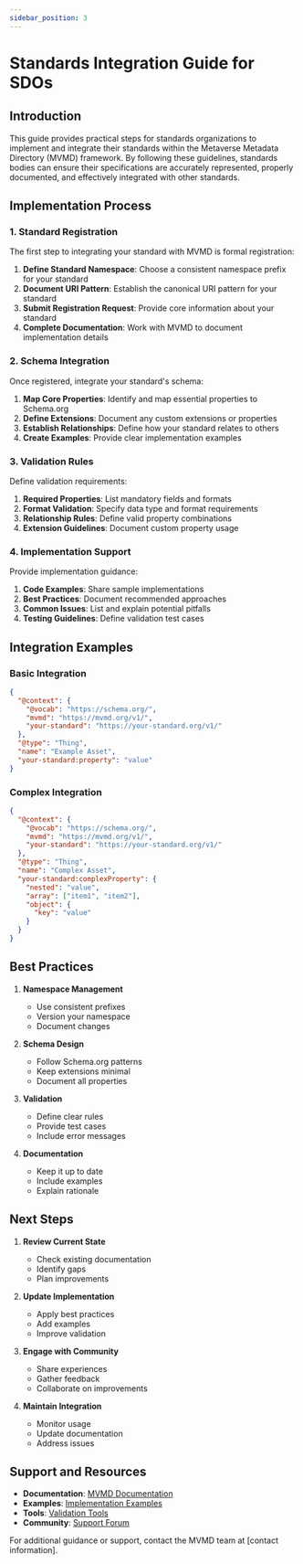 ```yaml
---
sidebar_position: 3
---
```


# Standards Integration Guide for SDOs

## Introduction

This guide provides practical steps for standards organizations to implement and integrate their standards within the Metaverse Metadata Directory (MVMD) framework. By following these guidelines, standards bodies can ensure their specifications are accurately represented, properly documented, and effectively integrated with other standards.

## Implementation Process

### 1. Standard Registration

The first step to integrating your standard with MVMD is formal registration:

1. **Define Standard Namespace**: Choose a consistent namespace prefix for your standard
2. **Document URI Pattern**: Establish the canonical URI pattern for your standard
3. **Submit Registration Request**: Provide core information about your standard
4. **Complete Documentation**: Work with MVMD to document implementation details

### 2. Schema Integration

Once registered, integrate your standard's schema:

1. **Map Core Properties**: Identify and map essential properties to Schema.org
2. **Define Extensions**: Document any custom extensions or properties
3. **Establish Relationships**: Define how your standard relates to others
4. **Create Examples**: Provide clear implementation examples

### 3. Validation Rules

Define validation requirements:

1. **Required Properties**: List mandatory fields and formats
2. **Format Validation**: Specify data type and format requirements
3. **Relationship Rules**: Define valid property combinations
4. **Extension Guidelines**: Document custom property usage

### 4. Implementation Support

Provide implementation guidance:

1. **Code Examples**: Share sample implementations
2. **Best Practices**: Document recommended approaches
3. **Common Issues**: List and explain potential pitfalls
4. **Testing Guidelines**: Define validation test cases

## Integration Examples

### Basic Integration

```json
{
  "@context": {
    "@vocab": "https://schema.org/",
    "mvmd": "https://mvmd.org/v1/",
    "your-standard": "https://your-standard.org/v1/"
  },
  "@type": "Thing",
  "name": "Example Asset",
  "your-standard:property": "value"
}
```

### Complex Integration

```json
{
  "@context": {
    "@vocab": "https://schema.org/",
    "mvmd": "https://mvmd.org/v1/",
    "your-standard": "https://your-standard.org/v1/"
  },
  "@type": "Thing",
  "name": "Complex Asset",
  "your-standard:complexProperty": {
    "nested": "value",
    "array": ["item1", "item2"],
    "object": {
      "key": "value"
    }
  }
}
```

## Best Practices

1. **Namespace Management**
   - Use consistent prefixes
   - Version your namespace
   - Document changes

2. **Schema Design**
   - Follow Schema.org patterns
   - Keep extensions minimal
   - Document all properties

3. **Validation**
   - Define clear rules
   - Provide test cases
   - Include error messages

4. **Documentation**
   - Keep it up to date
   - Include examples
   - Explain rationale

## Next Steps

1. **Review Current State**
   - Check existing documentation
   - Identify gaps
   - Plan improvements

2. **Update Implementation**
   - Apply best practices
   - Add examples
   - Improve validation

3. **Engage with Community**
   - Share experiences
   - Gather feedback
   - Collaborate on improvements

4. **Maintain Integration**
   - Monitor usage
   - Update documentation
   - Address issues

## Support and Resources

- **Documentation**: [MVMD Documentation](../introduction)
- **Examples**: [Implementation Examples](../implementation/examples)
- **Tools**: [Validation Tools](../tools/validator)
- **Community**: [Support Forum](https://github.com/mvmd-org/mvmd/discussions)

For additional guidance or support, contact the MVMD team at [contact information]. 